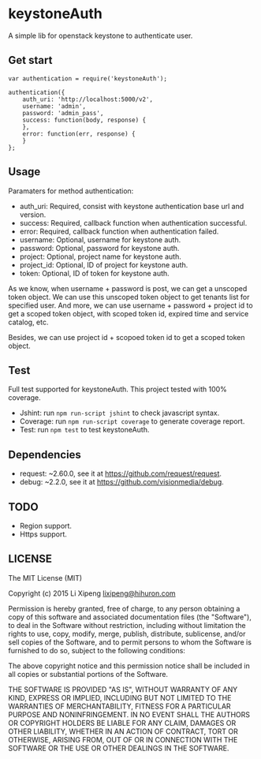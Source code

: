 # keystoneAuth
A simple lib for openstack keystone to authenticate user.

## Get start
```
var authentication = require('keystoneAuth');

authentication({
    auth_uri: 'http://localhost:5000/v2',
    username: 'admin',
    password: 'admin_pass',
    success: function(body, response) {
    },
    error: function(err, response) {
    }
};
```

## Usage
Paramaters for method authentication:
- auth_uri: Required, consist with keystone authentication base url and version.
- success: Required, callback function when authentication successful.
- error: Required, callback function when authentication failed.
- username: Optional, username for keystone auth.
- password: Optional, password for keystone auth.
- project: Optional, project name for keystone auth.
- project_id: Optional, ID of project for keystone auth.
- token: Optional, ID of token for keystone auth.

As we know, when username + password is post, we can get a unscoped token object.
We can use this unscoped token object to get tenants list for specified user. And more,
we can use username + password + project id to get a scoped token object, with scoped
token id, expired time and service catalog, etc.

Besides, we can use project id + scopoed token id to get a scoped token object.

## Test
Full test supported for keystoneAuth. This project tested with 100% coverage.

- Jshint: run `npm run-script jshint` to check javascript syntax.
- Coverage: run `npm run-script coverage` to generate coverage report.
- Test: run `npm test` to test keystoneAuth.

## Dependencies
- request: ~2.60.0, see it at https://github.com/request/request.
- debug: ~2.2.0, see it at https://github.com/visionmedia/debug.

## TODO
- Region support.
- Https support.

## LICENSE

The MIT License (MIT)

Copyright (c) 2015 Li Xipeng <lixipeng@hihuron.com>

Permission is hereby granted, free of charge, to any person obtaining a copy
of this software and associated documentation files (the "Software"), to deal
in the Software without restriction, including without limitation the rights
to use, copy, modify, merge, publish, distribute, sublicense, and/or sell
copies of the Software, and to permit persons to whom the Software is
furnished to do so, subject to the following conditions:

The above copyright notice and this permission notice shall be included in all
copies or substantial portions of the Software.

THE SOFTWARE IS PROVIDED "AS IS", WITHOUT WARRANTY OF ANY KIND, EXPRESS OR
IMPLIED, INCLUDING BUT NOT LIMITED TO THE WARRANTIES OF MERCHANTABILITY,
FITNESS FOR A PARTICULAR PURPOSE AND NONINFRINGEMENT. IN NO EVENT SHALL THE
AUTHORS OR COPYRIGHT HOLDERS BE LIABLE FOR ANY CLAIM, DAMAGES OR OTHER
LIABILITY, WHETHER IN AN ACTION OF CONTRACT, TORT OR OTHERWISE, ARISING FROM,
OUT OF OR IN CONNECTION WITH THE SOFTWARE OR THE USE OR OTHER DEALINGS IN THE
SOFTWARE.

